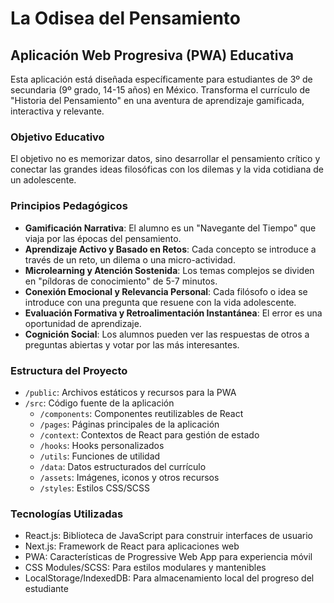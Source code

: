 # La Odisea del Pensamiento

## Aplicación Web Progresiva (PWA) Educativa

Esta aplicación está diseñada específicamente para estudiantes de 3º de secundaria (9º grado, 14-15 años) en México. Transforma el currículo de "Historia del Pensamiento" en una aventura de aprendizaje gamificada, interactiva y relevante.

### Objetivo Educativo

El objetivo no es memorizar datos, sino desarrollar el pensamiento crítico y conectar las grandes ideas filosóficas con los dilemas y la vida cotidiana de un adolescente.

### Principios Pedagógicos

- **Gamificación Narrativa**: El alumno es un "Navegante del Tiempo" que viaja por las épocas del pensamiento.
- **Aprendizaje Activo y Basado en Retos**: Cada concepto se introduce a través de un reto, un dilema o una micro-actividad.
- **Microlearning y Atención Sostenida**: Los temas complejos se dividen en "píldoras de conocimiento" de 5-7 minutos.
- **Conexión Emocional y Relevancia Personal**: Cada filósofo o idea se introduce con una pregunta que resuene con la vida adolescente.
- **Evaluación Formativa y Retroalimentación Instantánea**: El error es una oportunidad de aprendizaje.
- **Cognición Social**: Los alumnos pueden ver las respuestas de otros a preguntas abiertas y votar por las más interesantes.

### Estructura del Proyecto

- `/public`: Archivos estáticos y recursos para la PWA
- `/src`: Código fuente de la aplicación
  - `/components`: Componentes reutilizables de React
  - `/pages`: Páginas principales de la aplicación
  - `/context`: Contextos de React para gestión de estado
  - `/hooks`: Hooks personalizados
  - `/utils`: Funciones de utilidad
  - `/data`: Datos estructurados del currículo
  - `/assets`: Imágenes, iconos y otros recursos
  - `/styles`: Estilos CSS/SCSS

### Tecnologías Utilizadas

- React.js: Biblioteca de JavaScript para construir interfaces de usuario
- Next.js: Framework de React para aplicaciones web
- PWA: Características de Progressive Web App para experiencia móvil
- CSS Modules/SCSS: Para estilos modulares y mantenibles
- LocalStorage/IndexedDB: Para almacenamiento local del progreso del estudiante